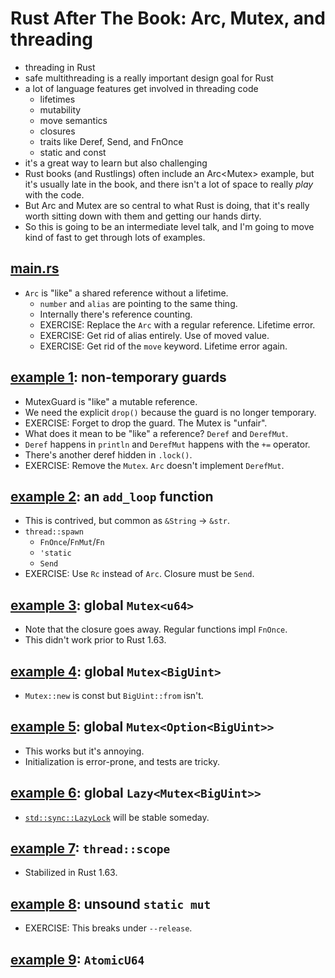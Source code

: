 # Rust After The Book: Arc, Mutex, and threading

- threading in Rust
- safe multithreading is a really important design goal for Rust
- a lot of language features get involved in threading code
    - lifetimes
    - mutability
    - move semantics
    - closures
    - traits like Deref, Send, and FnOnce
    - static and const
- it's a great way to learn but also challenging
- Rust books (and Rustlings) often include an Arc<Mutex<T>> example, but it's
  usually late in the book, and there isn't a lot of space to really *play*
  with the code.
- But Arc and Mutex are so central to what Rust is doing, that it's really
  worth sitting down with them and getting our hands dirty.
- So this is going to be an intermediate level talk, and I'm going
  to move kind of fast to get through lots of examples.

## [main.rs](src/main.rs)

- `Arc` is "like" a shared reference without a lifetime.
    - `number` and `alias` are pointing to the same thing.
    - Internally there's reference counting.
    - EXERCISE: Replace the `Arc` with a regular reference. Lifetime error.
    - EXERCISE: Get rid of alias entirely. Use of moved value.
    - EXERCISE: Get rid of the `move` keyword. Lifetime error again.

## [example 1](examples/1.rs): non-temporary guards

- MutexGuard is "like" a mutable reference.
- We need the explicit `drop()` because the guard is no longer temporary.
- EXERCISE: Forget to drop the guard. The Mutex is "unfair".
- What does it mean to be "like" a reference? `Deref` and `DerefMut`.
- `Deref` happens in `println` and `DerefMut` happens with the `+=` operator.
- There's another deref hidden in `.lock()`.
- EXERCISE: Remove the `Mutex`. `Arc` doesn't implement `DerefMut`.

## [example 2](examples/2.rs): an `add_loop` function

- This is contrived, but common as `&String` -> `&str`.
- `thread::spawn`
    - `FnOnce`/`FnMut`/`Fn`
    - `'static`
    - `Send`
- EXERCISE: Use `Rc` instead of `Arc`. Closure must be `Send`.

## [example 3](examples/3.rs): global `Mutex<u64>`

- Note that the closure goes away. Regular functions impl `FnOnce`.
- This didn't work prior to Rust 1.63.

## [example 4](examples/4.rs): global `Mutex<BigUint>`

- `Mutex::new` is const but `BigUint::from` isn't.

## [example 5](examples/5.rs): global `Mutex<Option<BigUint>>`

- This works but it's annoying.
- Initialization is error-prone, and tests are tricky.

## [example 6](examples/6.rs): global `Lazy<Mutex<BigUint>>`

- [`std::sync::LazyLock`](https://doc.rust-lang.org/std/sync/struct.LazyLock.html)
  will be stable someday.

## [example 7](examples/7.rs): `thread::scope`

- Stabilized in Rust 1.63.

## [example 8](examples/8.rs): unsound `static mut`

- EXERCISE: This breaks under `--release`.

## [example 9](examples/9.rs): `AtomicU64`
